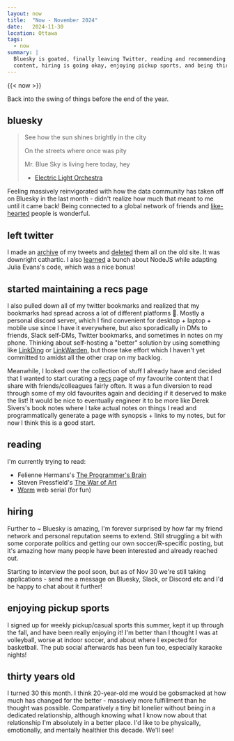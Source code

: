 ```yaml
---
layout: now
title:  "Now - November 2024"
date:   2024-11-30
location: Ottawa
tags: 
  - now
summary: | 
  Bluesky is goated, finally leaving Twitter, reading and recommending \
  content, hiring is going okay, enjoying pickup sports, and being thirty.
---
```

{{< now >}}

Back into the swing of things before the end of the year.

## bluesky

> See how the sun shines brightly in the city
> 
> On the streets where once was pity
>
> Mr. Blue Sky is living here today, hey 
> 
> - [Electric Light Orchestra](https://www.youtube.com/watch?v=aQUlA8Hcv4s)

Feeling massively reinvigorated with how the data community has taken off on Bluesky 
in the last month - didn't realize how much that meant to me until it came back! 
Being connected to a global network of friends and [like-hearted](/like-hearted) 
people is wonderful.

## left twitter

I made an [archive](https://tweets.tanho.ca) of my tweets and [deleted](https://github.com/lucahammer/tweetXer/)
them all on the old site. It was downright cathartic. I also [learned](https://github.com/tanho63/tantastic-tweets)
a bunch about NodeJS while adapting Julia Evans's code, which was a nice bonus!

## started maintaining a recs page

I also pulled down all of my twitter bookmarks and realized that my bookmarks had 
spread across a lot of different platforms 🤦. Mostly a personal discord server,
which I find convenient for desktop + laptop + mobile use since I have it everywhere,
but also sporadically in DMs to friends, Slack self-DMs, Twitter bookmarks, 
and sometimes in notes on my phone. Thinking about self-hosting a "better" solution
by using something like [LinkDing](https://github.com/sissbruecker/linkding) or 
[LinkWarden](https://github.com/linkwarden/linkwarden), but those take effort
which I haven't yet committed to amidst all the other crap on my backlog. 

Meanwhile, I looked over the collection of stuff I already have and decided that
I wanted to start curating a [recs](/recs) page of my favourite content that I share
with friends/colleagues fairly often. It was a fun diversion to read through some
of my old favourites again and deciding if it deserved to make the list! It would
be nice to eventually engineer it to be more like Derek Sivers's book notes where
I take actual notes on things I read and programmatically generate a page with
synopsis + links to my notes, but for now I think this is a good start. 

## reading

I'm currently trying to read:
- Felienne Hermans's [The Programmer's Brain](https://www.felienne.com/book)
- Steven Pressfield's [The War of Art](https://stevenpressfield.com/books/the-war-of-art/)
- [Worm](https://parahumans.wordpress.com/) web serial (for fun)

## hiring

Further to ~ Bluesky is amazing, I'm forever surprised by how far my friend network
and personal reputation seems to extend. Still struggling a bit with some corporate 
politics and getting our own soccer/R-specific posting, but it's amazing how many 
people have been interested and already reached out. 

Starting to interview the pool soon, but as of Nov 30 we're still taking applications -
send me a message on Bluesky, Slack, or Discord etc and I'd be happy to chat about
it further!

## enjoying pickup sports

I signed up for weekly pickup/casual sports this summer, kept it up through the 
fall, and have been really enjoying it! I'm better than I thought I was at volleyball, 
worse at indoor soccer, and about where I expected for basketball. The pub social 
afterwards has been fun too, especially karaoke nights! 

## thirty years old

I turned 30 this month. I think 20-year-old me would be gobsmacked at how much
has changed for the better - massively more fulfillment than he thought was possible.
Comparatively a tiny bit lonelier without being in a dedicated relationship, although
knowing what I know now about that relationship I'm absolutely in a better place.
I'd like to be physically, emotionally, and mentally healthier this decade. We'll
see! 

